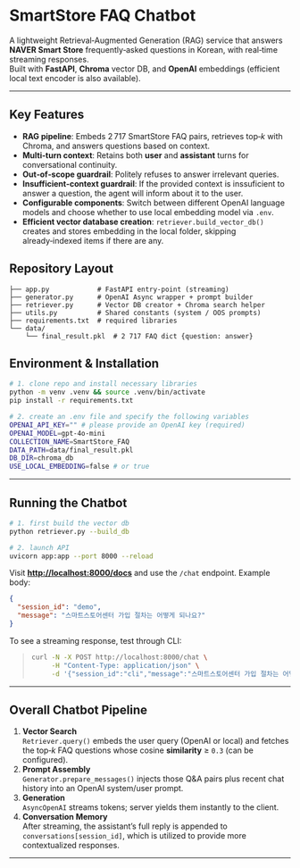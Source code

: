 # SmartStore FAQ Chatbot

A lightweight Retrieval‑Augmented Generation (RAG) service that answers **NAVER Smart Store** frequently‑asked questions in Korean, with real‑time streaming responses.\
Built with **FastAPI**, **Chroma** vector DB, and **OpenAI** embeddings (efficient local text encoder is also available).

---

## Key Features
 * **RAG pipeline**: Embeds 2 717 SmartStore FAQ pairs, retrieves top‑*k* with Chroma, and answers questions based on context.  
*  **Multi‑turn context**: Retains both **user** and **assistant** turns for conversational continuity.
*  **Out‑of‑scope guardrail**: Politely refuses to answer irrelevant queries.
*  **Insufficient-context guardrail**: If the provided context is inssuficient to answer a question, the agent will inform about it to the user. 
*  **Configurable components**: Switch between different OpenAI language models and choose whether to use local embedding model via `.env`.
*  **Efficient vector database creation**: `retriever.build_vector_db()` creates and stores embedding in the local folder, skipping already‑indexed items if there are any.


## Repository Layout

```
├── app.py            # FastAPI entry‑point (streaming)
├── generator.py      # OpenAI Async wrapper + prompt builder
├── retriever.py      # Vector DB creator + Chroma search helper
├── utils.py          # Shared constants (system / OOS prompts)
├── requirements.txt  # required libraries
└── data/
    └── final_result.pkl  # 2 717 FAQ dict {question: answer}
```

## Environment & Installation

```bash
# 1. clone repo and install necessary libraries
python -m venv .venv && source .venv/bin/activate
pip install -r requirements.txt

# 2. create an .env file and specify the following variables
OPENAI_API_KEY="" # please provide an OpenAI key (required)
OPENAI_MODEL=gpt-4o-mini
COLLECTION_NAME=SmartStore_FAQ
DATA_PATH=data/final_result.pkl
DB_DIR=chroma_db
USE_LOCAL_EMBEDDING=false # or true
```

---

## Running the Chatbot

```bash
# 1. first build the vector db
python retriever.py --build_db

# 2. launch API
uvicorn app:app --port 8000 --reload
```

Visit [**http://localhost:8000/docs**](http://localhost:8000/docs) and use the `/chat` endpoint.  Example body:

```json
{
  "session_id": "demo",
  "message": "스마트스토어센터 가입 절차는 어떻게 되나요?"
}
```

To see a streaming response, test through CLI:

>
> ```bash
> curl -N -X POST http://localhost:8000/chat \
>      -H "Content-Type: application/json" \
>      -d '{"session_id":"cli","message":"스마트스토어센터 가입 절차는 어떻게 되나요?"}'
> ```

---

## Overall Chatbot Pipeline

1. **Vector Search**\
   `Retriever.query()` embeds the user query (OpenAI or local) and fetches the top‑*k* FAQ questions whose cosine **similarity** ≥ `0.3` (can be configured).
2. **Prompt Assembly**\
   `Generator.prepare_messages()` injects those Q&A pairs plus recent chat history into an OpenAI system/user prompt.
3. **Generation**\
   `AsyncOpenAI` streams tokens; server yields them instantly to the client.
4. **Conversation Memory**\
   After streaming, the assistant’s full reply is appended to `conversations[session_id]`, which is utilized to provide more contextualized responses.

---